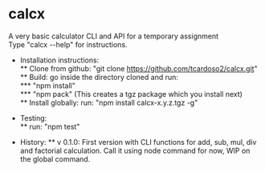 # calcx
A very basic calculator CLI and API for a temporary assignment  
Type "calcx --help" for instructions.  

* Installation instructions:  
** Clone from github: "git clone https://github.com/tcardoso2/calcx.git"  
** Build: go inside the directory cloned and run:  
*** "npm install"  
*** "npm pack" (This creates a tgz package which you install next)  
** Install globally: run: "npm install calcx-x.y.z.tgz -g"

* Testing:  
** run: "npm test"  

* History:
** v 0.1.0:  First version with CLI functions for add, sub, mul, div and factorial calculation. Call it using node command for now, WIP on the global command.  
